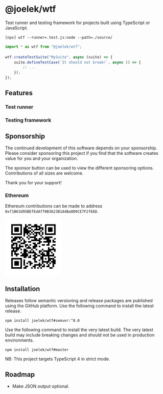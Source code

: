 # @joelek/wtf

Test runner and testing framework for projects built using TypeScript or JavaScript.

```
[npx] wtf --runner=.test.js:node --path=./source/
```

```ts
import * as wtf from "@joelek/wtf";

wtf.createTestSuite("MySuite", async (suite) => {
	suite.defineTestCase(`It should not break!`, async () => {
		// ...
	});
});
```

## Features

### Test runner

### Testing framework

## Sponsorship

The continued development of this software depends on your sponsorship. Please consider sponsoring this project if you find that the software creates value for you and your organization.

The sponsor button can be used to view the different sponsoring options. Contributions of all sizes are welcome.

Thank you for your support!

### Ethereum

Ethereum contributions can be made to address `0xf1B63d95BEfEdAf70B3623B1A4Ba0D9CE7F2fE6D`.

![](./eth.png)

## Installation

Releases follow semantic versioning and release packages are published using the GitHub platform. Use the following command to install the latest release.

```
npm install joelek/wtf#semver:^0.0
```

Use the following command to install the very latest build. The very latest build may include breaking changes and should not be used in production environments.

```
npm install joelek/wtf#master
```

NB: This project targets TypeScript 4 in strict mode.

## Roadmap

* Make JSON output optional.
